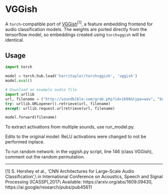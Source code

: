 # VGGish
A `torch`-compatible port of [VGGish](https://github.com/tensorflow/models/tree/master/research/audioset)<sup>[1]</sup>, 
a feature embedding frontend for audio classification models. The weights are ported directly from the tensorflow model, so embeddings created using `torchvggish` will be identical.


## Usage

```python
import torch

model = torch.hub.load('harritaylor/torchvggish', 'vggish')
model.eval()

# Download an example audio file
import urllib
url, filename = ("http://soundbible.com/grab.php?id=1698&type=wav", "bus_chatter.wav")
try: urllib.URLopener().retrieve(url, filename)
except: urllib.request.urlretrieve(url, filename)

model.forward(filename)
```

To extract activations from multiple sounds, use run_model.py. 

Edits to the original model: ReLU activations were changed to not be performed inplace.

To run random network: in the vggish.py script, line 146 (class VGGish), comment out the random permutation.

<hr>
[1]  S. Hershey et al., ‘CNN Architectures for Large-Scale Audio Classification’,\
    in International Conference on Acoustics, Speech and Signal Processing (ICASSP),2017\
    Available: https://arxiv.org/abs/1609.09430, https://ai.google/research/pubs/pub45611
    


